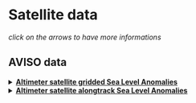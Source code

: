 # Satellite data

*click on the arrows to have more informations*

## AVISO data

<details>
  <summary><strong><a href="https://resources.marine.copernicus.eu/product-detail/SEALEVEL_GLO_PHY_L4_MY_008_047/INFORMATION"> Altimeter satellite gridded Sea Level Anomalies </a> </strong></summary>

<hr style="border:1px solid blue">  
  
This dataset has been retrieved from Copernicus Marine Service website and is stored on cal1 : ```/mnt/meom/DATA_SET/AVISO-1993-2020/mapped``` and jean-zay ```/gpfsstore/rech/egi/commun/Aviso```

Check the local README and download script files for more details.
<hr style="border:1px solid blue">  
</details>

<details>
  <summary><strong><a href="https://resources.marine.copernicus.eu/product-detail/SEALEVEL_GLO_PHY_L3_MY_008_062/INFORMATION"> Altimeter satellite alongtrack Sea Level Anomalies </a> </strong></summary>

<hr style="border:1px solid blue">  
  
This dataset has been retrieved from Copernicus Marine Service website and is stored on cal1 : ```/mnt/meom/DATA_SET/AVISO-1993-2020``` and jean-zay ```/gpfsstore/rech/egi/commun/Aviso```

Check the local README and download script files for more details.
<hr style="border:1px solid blue">  
</details>
